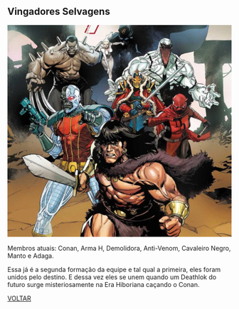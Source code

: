 ## Vingadores Selvagens

![(https://raw.githubusercontent.com/briancamargos/SUPER-EQUIPES/main/Imagens/vingadoresselvagens.bmp)](https://raw.githubusercontent.com/briancamargos/SUPER-EQUIPES/main/Imagens/vingadoresselvagens.bmp)

Membros atuais: Conan, Arma H, Demolidora, Anti-Venom, Cavaleiro Negro, Manto e Adaga.

Essa já é a segunda formação da equipe e tal qual a primeira, eles foram unidos pelo destino. E dessa vez eles se unem quando um Deathlok do futuro surge misteriosamente na Era Hiboriana caçando o Conan.


[VOLTAR](https://github.com/briancamargos/SUPER-EQUIPES)